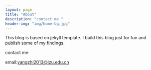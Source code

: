 ```yaml
---
layout: page
title: "About"
description: "contact me "
header-img: "img/home-bg.jpg"
---
```


This blog is based on jekyll template. I build this blog just for fun and publish some of my findings.


contact me

email:yangzhl2013@lzu.edu.cn
	